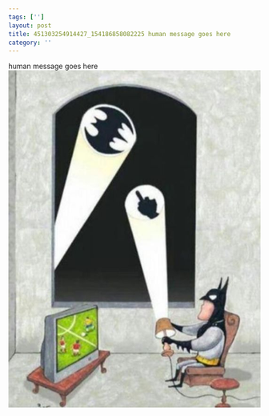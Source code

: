 ```yaml
---
tags: ['']
layout: post
title: 451303254914427_154186858082225 human message goes here
category: ''
---
```

human message goes here
![451303254914427_154186858082225](/uploads/2013-4-5-451303254914427_154186858082225-human-message-goes-here.jpg)
